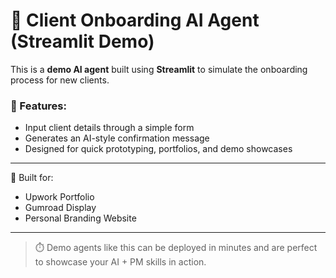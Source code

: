 # 🤖 Client Onboarding AI Agent (Streamlit Demo)

This is a **demo AI agent** built using **Streamlit** to simulate the onboarding process for new clients.

### 🔧 Features:
- Input client details through a simple form
- Generates an AI-style confirmation message
- Designed for quick prototyping, portfolios, and demo showcases

---

🎯 Built for:
- Upwork Portfolio
- Gumroad Display
- Personal Branding Website

---

> ⏱️ Demo agents like this can be deployed in minutes and are perfect to showcase your AI + PM skills in action.
